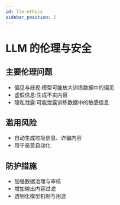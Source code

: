 ```yaml
---
id: llm-ethics
sidebar_position: 2
---
```


# LLM 的伦理与安全

## 主要伦理问题
- 偏见与歧视:模型可能放大训练数据中的偏见
- 虚假信息:生成不实内容
- 隐私泄露:可能泄露训练数据中的敏感信息

## 滥用风险
- 自动生成垃圾信息、诈骗内容
- 用于恶意自动化

## 防护措施
- 加强数据治理与审核
- 增加输出内容过滤
- 透明化模型机制与用途 